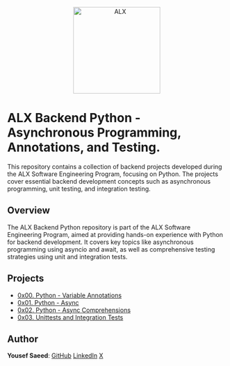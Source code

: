 <p align="center">
  <a href="https://www.alxafrica.com/">
    <img src="http://www.alxafrica.com/wp-content/uploads/2022/01/header-logo.png" width="200px" alt="ALX">
  </a>
</p>

# ALX Backend Python - Asynchronous Programming, Annotations, and Testing.

This repository contains a collection of backend projects developed during the ALX Software Engineering Program, focusing on Python.
The projects cover essential backend development concepts such as asynchronous programming, unit testing, and integration testing.

## Overview

The ALX Backend Python repository is part of the ALX Software Engineering Program, aimed at providing hands-on experience with Python for backend development.
It covers key topics like asynchronous programming using asyncio and await, as well as comprehensive testing strategies using unit and integration tests.

## Projects

-   [0x00. Python - Variable Annotations](./0x00-python_variable_annotations/)
-   [0x01. Python - Async](./0x01-python_async_function/)
-   [0x02. Python - Async Comprehensions](./0x02-python_async_comprehension/)
-   [0x03. Unittests and Integration Tests](./0x03-Unittests_and_integration_tests/)

## Author

**Yousef Saeed**:
[GitHub](https://github.com/uosyph)
[LinkedIn](https://linkedin.com/in/uosyph)
[X](https://twitter.com/uosyph)
